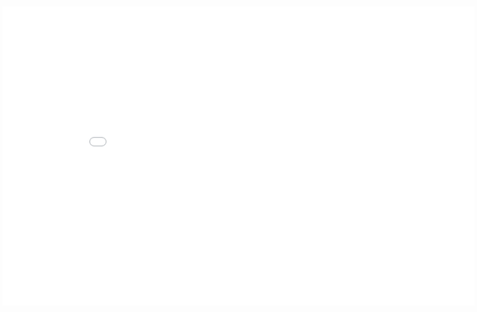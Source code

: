 <!-- <a href="/api" target="_blank">Open API in a new tab</a> -->

<style>
  div.md-main__inner {
    position: relative;
    overflow: scroll;
  }
  iframe.api {
    position: absolute;
    top: 25px;
    left: 5px;
    right: 5px;
    bottom: 0;
    margin: 0;
    padding: 0;
    border: none;
    width: 99%;
    min-height: 600px;
    margin-bottom: 5px !important;
  }
  @media only screen and (min-width: 76.1875em) {
    iframe.api {
      left: 24rem;
    }
  }
</style>

<iframe src="/api" class="api" gesture="media"  allow="encrypted-media" allowfullscreen></iframe>